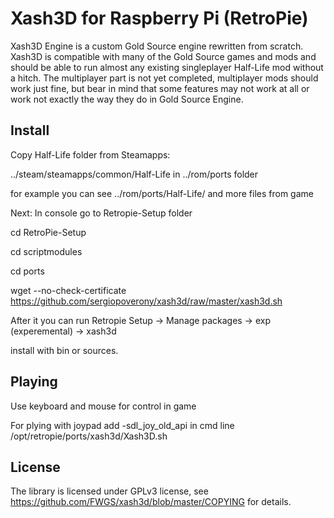# Xash3D for Raspberry Pi (RetroPie)
Xash3D Engine is a custom Gold Source engine rewritten from scratch. Xash3D is compatible with many of the Gold Source games and mods and should be able to run almost any existing singleplayer Half-Life mod without a hitch. The multiplayer part is not yet completed, multiplayer mods should work just fine, but bear in mind that some features may not work at all or work not exactly the way they do in Gold Source Engine.

## Install

Copy Half-Life folder from Steamapps:

../steam/steamapps/common/Half-Life in ../rom/ports folder

for example you can see ../rom/ports/Half-Life/ and more files from game

Next: In console go to Retropie-Setup folder

cd RetroPie-Setup

cd scriptmodules

cd ports

wget --no-check-certificate https://github.com/sergiopoverony/xash3d/raw/master/xash3d.sh

After it you can run Retropie Setup -> Manage packages -> exp (experemental) -> xash3d

install with bin or sources.


## Playing

Use keyboard and mouse for control in game

For plying with joypad add -sdl_joy_old_api in cmd line /opt/retropie/ports/xash3d/Xash3D.sh



## License
The library is licensed under GPLv3 license, see https://github.com/FWGS/xash3d/blob/master/COPYING for details. 
